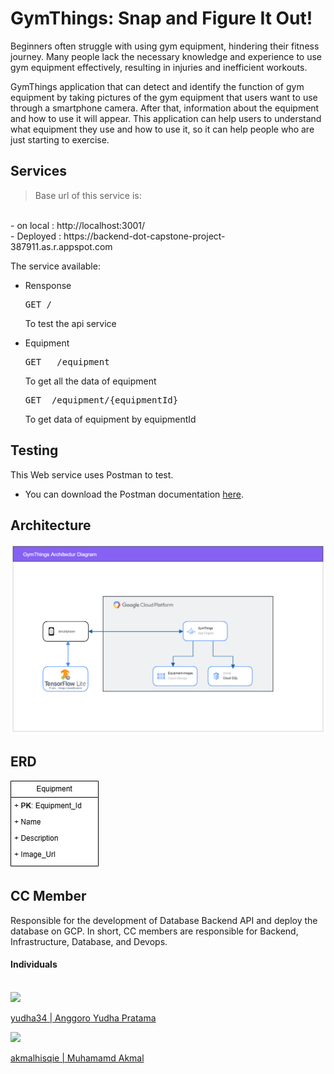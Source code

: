 # GymThings: Snap and Figure It Out! 
Beginners often struggle with using gym equipment, hindering their fitness journey. Many people lack the necessary knowledge and experience to use gym equipment effectively, resulting in injuries and inefficient workouts.
<br />

GymThings application that can detect and identify the function of gym equipment by taking pictures of the gym equipment that users want to use through a smartphone camera. After that, information about the equipment and how to use it will appear. This application can help users to understand what equipment they use and how to use it, so it can help people who are just starting to exercise.


## Services
> Base url of this service is: 
<br />
- on local : http://localhost:3001/
<br />
- Deployed : https://backend-dot-capstone-project-387911.as.r.appspot.com
<br />

The service available:

- Rensponse
  <pre>GET /</pre>
  To test the api service 
 
- Equipment
  <pre>GET   /equipment</pre>
  To get all the data of equipment

  <pre>GET  /equipment/{equipmentId}</pre>
  To get data of equipment by equipmentId

 ## Testing

This Web service uses Postman to test.

- You can download the Postman documentation [here](https://documenter.getpostman.com/view/27965604/2s93sf1qwN).

## Architecture
<p align="center">
  <img src="image/Architecture%20Gymthings.png" alt="Konva logo" />
</p>

## ERD
<p>
  <img src="image/GymThings%20ERD.jpg" alt="Konva logo" />
</p>

## CC Member 
Responsible for the development of Database Backend API and deploy the database on GCP. In short, CC members are responsible for Backend, Infrastructure, Database, and Devops.

#### Individuals
<br />

<a href="https://github.com/Capstone-Bangkit/cc/graphs/contributors">
  <img src="https://contrib.rocks/image?repo=yudha34/pbo" />
</a>
<a href="https://github.com/yudha34"><p>yudha34 | Anggoro Yudha Pratama</p>

<a href="https://github.com/Capstone-Bangkit/cc/graphs/contributors">
<img src="https://contrib.rocks/image?repo=akmalhisqie/portofolio-assesment" />
</a>
<a href="https://github.com/akmalhisqie"><p>akmalhisqie | Muhamamd Akmal</p>


